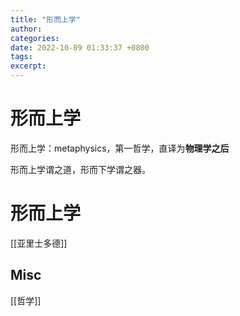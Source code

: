 ```yaml
---
title: "形而上学"
author: 
categories: 
date: 2022-10-09 01:33:37 +0800
tags: 
excerpt: 
---
```



# 形而上学
形而上学：metaphysics，第一哲学，直译为**物理学之后**


形而上学谓之道，形而下学谓之器。




# 形而上学

[[亚里士多德]]









## Misc

[[哲学]]



